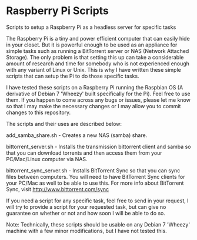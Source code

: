 Raspberry Pi Scripts
====================

Scripts to setup a Raspberry Pi as a headless server for specific tasks

The Raspberry Pi is a tiny and power efficient computer that can easily hide in your closet. But it is powerful enough to be used as an appliance for simple tasks such as running a BitTorrent server or NAS (Network Attached Storage). The only problem is that setting this up can take a considerable amount of research and time for somebody who is not experienced enough with any variant of Linux or Unix. This is why I have written these simple scripts that can setup the Pi to do those specific tasks.

I have tested these scripts on a Raspberry Pi running the Raspbian OS (A derivative of Debian 7 'Wheezy' built specifically for the Pi). Feel free to use them. If you happen to come across any bugs or issues, please let me know so that I may make the necessary changes or I may allow you to commit changes to this repository.

The scripts and their uses are described below:

add_samba_share.sh - Creates a new NAS (samba) share.

bittorrent_server.sh - Installs the transmission bittorrent client and samba so that you can download torrents and then access them from your PC/Mac/Linux computer via NAS.

bittorrent_sync_server.sh - Installs BitTorrent Sync so that you can sync files between computers. You will need to have BitTorrent Sync clients for your PC/Mac as well to be able to use this. For more info about BitTorrent Sync, visit http://www.bittorrent.com/sync

If you need a script for any specific task, feel free to send in your request, I will try to provide a script for your requested task, but can give no guarantee on whether or not and how soon I will be able to do so.

Note: Technically, these scripts should be usable on any Debian 7 'Wheezy' machine with a few minor modifications, but I have not tested this.
